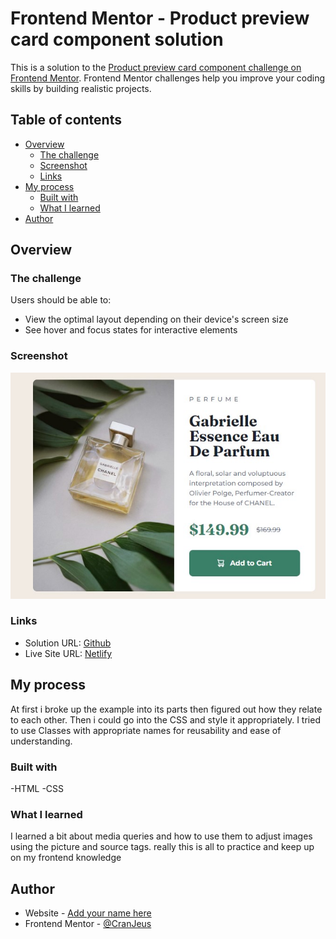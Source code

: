 # Frontend Mentor - Product preview card component solution

This is a solution to the [Product preview card component challenge on Frontend Mentor](https://www.frontendmentor.io/challenges/product-preview-card-component-GO7UmttRfa). Frontend Mentor challenges help you improve your coding skills by building realistic projects. 

## Table of contents

- [Overview](#overview)
  - [The challenge](#the-challenge)
  - [Screenshot](#screenshot)
  - [Links](#links)
- [My process](#my-process)
  - [Built with](#built-with)
  - [What I learned](#what-i-learned)
- [Author](#author)

## Overview

### The challenge

Users should be able to:

- View the optimal layout depending on their device's screen size
- See hover and focus states for interactive elements

### Screenshot

![](./screenshot.jpg)
### Links

- Solution URL: [Github](https://github.com/CranJeus/product-preview-card-component-main)
- Live Site URL: [Netlify](https://splendorous-crepe-28a3bf.netlify.app/)

## My process
At first i broke up the example into its parts then figured out how they relate to each other. Then i could go into the CSS and style it appropriately. I tried to use Classes with appropriate names for reusability and ease of understanding.
### Built with

-HTML
-CSS

### What I learned

I learned a bit about media queries and how to use them to adjust images using the picture and source tags. really this is all to practice and keep up on my frontend knowledge

## Author

- Website - [Add your name here](https://www.your-site.com)
- Frontend Mentor - [@CranJeus](https://www.frontendmentor.io/profile/CranJeus)